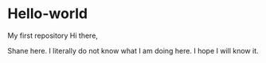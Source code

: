 # Hello-world
My first repository
Hi there,

Shane here. I literally do not know what I am doing here. I hope I will know it.
